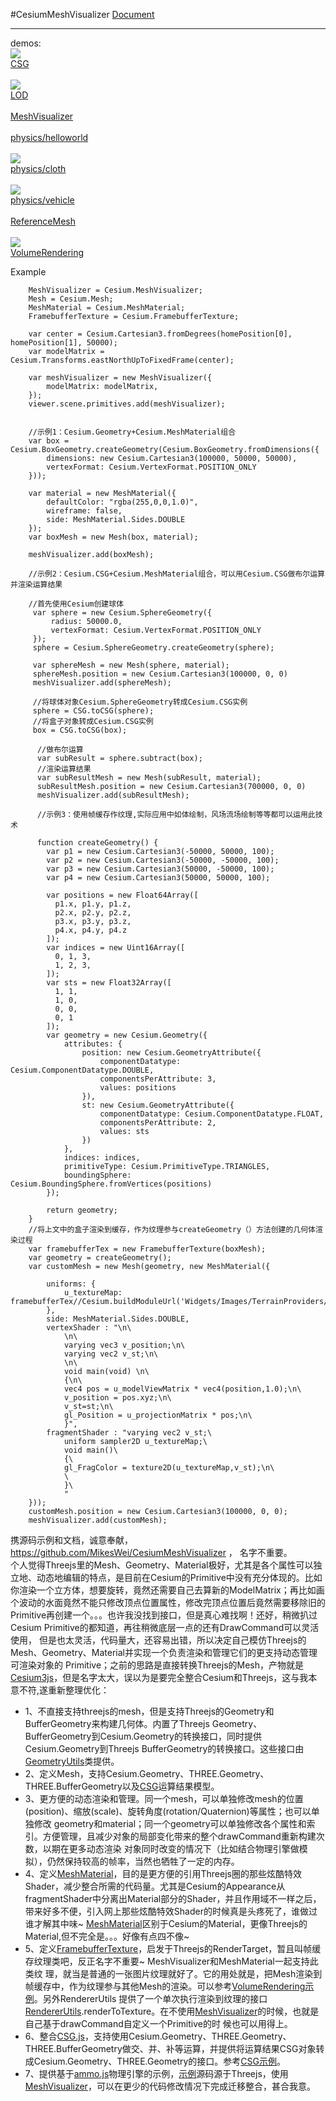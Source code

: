 #CesiumMeshVisualizer 
<a href="https://mikeswei.github.io/CesiumMeshVisualizer/Document/index.html" target="_blank">Document</a>
    <hr />
    demos:<br />
    <a target="_blank" href="https://mikeswei.github.io/CesiumMeshVisualizer/App/demo/CSG/index.html">
           <img src="https://mikeswei.github.io/CesiumMeshVisualizer/App/demo/CSG/screenshot.jpg" /> 
    </a><br />
    <a target="_blank" href="https://mikeswei.github.io/CesiumMeshVisualizer/App/demo/CSG/index.html">CSG</a><br /><br />
    <a target="_blank" href="https://mikeswei.github.io/CesiumMeshVisualizer/App/demo/LOD/index.html">
       <img src="https://mikeswei.github.io/CesiumMeshVisualizer/App/demo/LOD/screenshot.jpg" /> 
    </a><br />
    <a target="_blank" href="https://mikeswei.github.io/CesiumMeshVisualizer/App/demo/LOD/index.html">LOD</a><br /><br />
   <a target="_blank" href="https://mikeswei.github.io/CesiumMeshVisualizer/App/demo/MeshVisualizer/index.html">MeshVisualizer</a><br /><br />
<a target="_blank" href="https://mikeswei.github.io/CesiumMeshVisualizer/App/demo/physics/helloworld.html">physics/helloworld</a><br/><br />
  <a target="_blank" href="https://mikeswei.github.io/CesiumMeshVisualizer/App/demo/physics/cloth.html">
        <img src="https://mikeswei.github.io/CesiumMeshVisualizer/App/demo/physics/cloth.jpg" />
     </a><br /> 
    <a target="_blank" href="https://mikeswei.github.io/CesiumMeshVisualizer/App/demo/physics/cloth.html">physics/cloth</a><br /><br />
    <a target="_blank" href="https://mikeswei.github.io/CesiumMeshVisualizer/App/demo/physics/vehicle.html">
       <img src="https://mikeswei.github.io/CesiumMeshVisualizer/App/demo/physics/vehicle.jpg" />
    </a><br /> 
   <a target="_blank" href="https://mikeswei.github.io/CesiumMeshVisualizer/App/demo/physics/vehicle.html">physics/vehicle</a><br /><br />
   <a target="_blank" href="https://mikeswei.github.io/CesiumMeshVisualizer/App/demo/ReferenceMesh/index.html">ReferenceMesh</a><br /><br />
   <a target="_blank" href="https://mikeswei.github.io/CesiumMeshVisualizer/App/demo/VolumeRendering/index.html">
     <img src="https://mikeswei.github.io/CesiumMeshVisualizer/App/demo/VolumeRendering/screenshot.jpg" /> 
   </a><br />
 <a target="_blank" href="https://mikeswei.github.io/CesiumMeshVisualizer/App/demo/VolumeRendering/index.html">VolumeRendering</a><br />

Example<br/>


        MeshVisualizer = Cesium.MeshVisualizer;
        Mesh = Cesium.Mesh;
        MeshMaterial = Cesium.MeshMaterial; 
        FramebufferTexture = Cesium.FramebufferTexture;

        var center = Cesium.Cartesian3.fromDegrees(homePosition[0], homePosition[1], 50000);
        var modelMatrix = Cesium.Transforms.eastNorthUpToFixedFrame(center);

        var meshVisualizer = new MeshVisualizer({
            modelMatrix: modelMatrix,
        });
        viewer.scene.primitives.add(meshVisualizer);


        //示例1：Cesium.Geometry+Cesium.MeshMaterial组合
        var box = Cesium.BoxGeometry.createGeometry(Cesium.BoxGeometry.fromDimensions({
            dimensions: new Cesium.Cartesian3(100000, 50000, 50000),
            vertexFormat: Cesium.VertexFormat.POSITION_ONLY
        }));
        
        var material = new MeshMaterial({
            defaultColor: "rgba(255,0,0,1.0)",
            wireframe: false,
            side: MeshMaterial.Sides.DOUBLE
        });
        var boxMesh = new Mesh(box, material);

        meshVisualizer.add(boxMesh);

        //示例2：Cesium.CSG+Cesium.MeshMaterial组合，可以用Cesium.CSG做布尔运算并渲染运算结果

        //首先使用Cesium创建球体
         var sphere = new Cesium.SphereGeometry({
             radius: 50000.0,
             vertexFormat: Cesium.VertexFormat.POSITION_ONLY
         });
         sphere = Cesium.SphereGeometry.createGeometry(sphere);
        
         var sphereMesh = new Mesh(sphere, material);
         sphereMesh.position = new Cesium.Cartesian3(100000, 0, 0)
         meshVisualizer.add(sphereMesh);

         //将球体对象Cesium.SphereGeometry转成Cesium.CSG实例
         sphere = CSG.toCSG(sphere);
         //将盒子对象转成Cesium.CSG实例
         box = CSG.toCSG(box);

          //做布尔运算
          var subResult = sphere.subtract(box);
          //渲染运算结果
          var subResultMesh = new Mesh(subResult, material);
          subResultMesh.position = new Cesium.Cartesian3(700000, 0, 0)
          meshVisualizer.add(subResultMesh);

          //示例3：使用帧缓存作纹理,实际应用中如体绘制，风场流场绘制等等都可以运用此技术

          function createGeometry() {
            var p1 = new Cesium.Cartesian3(-50000, 50000, 100);
            var p2 = new Cesium.Cartesian3(-50000, -50000, 100);
            var p3 = new Cesium.Cartesian3(50000, -50000, 100);
            var p4 = new Cesium.Cartesian3(50000, 50000, 100);

            var positions = new Float64Array([
              p1.x, p1.y, p1.z,
              p2.x, p2.y, p2.z,
              p3.x, p3.y, p3.z,
              p4.x, p4.y, p4.z
            ]);
            var indices = new Uint16Array([
              0, 1, 3,
              1, 2, 3,
            ]);
            var sts = new Float32Array([
              1, 1,
              1, 0,
              0, 0,
              0, 1
            ]);
            var geometry = new Cesium.Geometry({
                attributes: {
                    position: new Cesium.GeometryAttribute({
                        componentDatatype: Cesium.ComponentDatatype.DOUBLE,
                        componentsPerAttribute: 3,
                        values: positions
                    }),
                    st: new Cesium.GeometryAttribute({
                        componentDatatype: Cesium.ComponentDatatype.FLOAT,
                        componentsPerAttribute: 2,
                        values: sts
                    })
                },
                indices: indices,
                primitiveType: Cesium.PrimitiveType.TRIANGLES,
                boundingSphere: Cesium.BoundingSphere.fromVertices(positions)
            });

            return geometry;
        }
        //将上文中的盒子渲染到缓存，作为纹理参与createGeometry（）方法创建的几何体渲染过程
        var framebufferTex = new FramebufferTexture(boxMesh);
        var geometry = createGeometry();
        var customMesh = new Mesh(geometry, new MeshMaterial({

            uniforms: {
                u_textureMap: framebufferTex//Cesium.buildModuleUrl('Widgets/Images/TerrainProviders/STK.png')
            },
            side: MeshMaterial.Sides.DOUBLE,
            vertexShader : "\n\
                \n\
                varying vec3 v_position;\n\
                varying vec2 v_st;\n\
                \n\
                void main(void) \n\
                {\n\
                vec4 pos = u_modelViewMatrix * vec4(position,1.0);\n\
                v_position = pos.xyz;\n\
                v_st=st;\n\
                gl_Position = u_projectionMatrix * pos;\n\
                }",
            fragmentShader : "varying vec2 v_st;\
                uniform sampler2D u_textureMap;\
                void main()\
                {\
                gl_FragColor = texture2D(u_textureMap,v_st);\n\
                \
                }\
                "
        }));
        customMesh.position = new Cesium.Cartesian3(100000, 0, 0);
        meshVisualizer.add(customMesh);

 
    
携源码示例和文档，诚意奉献，https://github.com/MikesWei/CesiumMeshVisualizer ， 名字不重要。 <br/>
    个人觉得Threejs里的Mesh、Geometry、Material极好，尤其是各个属性可以独立地、动态地编辑的特点，是目前在Cesium的Primitive中没有充分体现的。比如
你渲染一个立方体，想要旋转，竟然还需要自己去算新的ModelMatrix；再比如画个波动的水面竟然不能只修改顶点位置属性，修改完顶点位置后竟然需要移除旧的
Primitive再创建一个。。。也许我没找到接口，但是真心难找啊！还好，稍微扒过Cesium Primitive的都知道，再往稍微底层一点的还有DrawCommand可以灵活使用，
但是也太灵活，代码量大，还容易出错，所以决定自己模仿Threejs的Mesh、Geometry、Material并实现一个负责渲染和管理它们的更支持动态管理可渲染对象的
Primitive；之前的思路是直接转换Threejs的Mesh，产物就是[Cesium3js](https://github.com/MikesWei/cesium3js)，但是名字太大，误以为是要完全整合Cesium和Threejs，这与我本意不符,遂重新整理优化：
<br/>
* 1、不直接支持threejs的mesh，但是支持Threejs的Geometry和BufferGeometry来构建几何体。内置了Threejs Geometry、BufferGeometry到Cesium.Geometry的转换接口，同时提供Cesium.Geometry到Threejs BufferGeometry的转换接口。这些接口由[GeometryUtils](https://mikeswei.github.io/CesiumMeshVisualizer/Document/Cesium.GeometryUtils.html)类提供。
* 2、定义Mesh，支持Cesium.Geometry、THREE.Geometry、THREE.BufferGeometry以及[CSG](https://mikeswei.github.io/CesiumMeshVisualizer/Document/Cesium.CSG.html)运算结果模型。
* 3、更方便的动态渲染和管理。同一个mesh，可以单独修改mesh的位置(position)、缩放(scale)、旋转角度(rotation/Quaternion)等属性；也可以单独修改
geometry和material；同一个geometry可以单独修改各个属性和索引。方便管理，且减少对象的局部变化带来的整个drawCommand重新构建次数，以期在更多动态渲染
对象同时改变的情况下（比如结合物理引擎做模拟），仍然保持较高的帧率，当然也牺牲了一定的内存。
* 4、定义[MeshMaterial](https://mikeswei.github.io/CesiumMeshVisualizer/Document/Cesium.MeshMaterial.html)，目的是更方便的引用Threejs圈的那些炫酷特效Shader，减少整合所需的代码量。尤其是Cesium的Appearance从fragmentShader中分离出Material部分的Shader，并且作用域不一样之后，带来好多不便，引入网上那些炫酷特效Shader的时候真是头疼死了，谁做过谁才解其中味~   [MeshMaterial](https://mikeswei.github.io/CesiumMeshVisualizer/Document/Cesium.MeshMaterial.html)区别于Cesium的Material，更像Threejs的Material,但不完全是。。。好像有点四不像~  
* 5、定义[FramebufferTexture](https://mikeswei.github.io/CesiumMeshVisualizer/Document/Cesium.FramebufferTexture.html)，启发于Threejs的RenderTarget，暂且叫帧缓存纹理类吧，反正名字不重要~ MeshVisualizer和MeshMaterial一起支持此类纹
理，就当是普通的一张图片纹理就好了。它的用处就是，把Mesh渲染到帧缓存中，作为纹理参与其他Mesh的渲染。可以参考[VolumeRendering示例](https://mikeswei.github.io/CesiumMeshVisualizer/App/demo/VolumeRendering/index.html)。另外RendererUtils
提供了一个单次执行渲染到纹理的接口[RendererUtils](https://mikeswei.github.io/CesiumMeshVisualizer/Document/Cesium.RendererUtils.html).renderToTexture。在不使用[MeshVisualizer](https://mikeswei.github.io/CesiumMeshVisualizer/Document/Cesium.MeshVisualizer.html)的时候，也就是自己基于drawCommand自定义一个Primitive的时
候也可以用得上。
* 6、整合[CSG.js](https://github.com/evanw/csg.js)，支持使用Cesium.Geometry、THREE.Geometry、THREE.BufferGeometry做交、并、补等运算，并提供将运算结果CSG对象转成Cesium.Geometry、THREE.Geometry的接口。参考[CSG示例](https://mikeswei.github.io/CesiumMeshVisualizer/App/demo/CSG/index.html)。
* 7、提供基于[ammo.js](https://github.com/kripken/ammo.js)物理引擎的示例，[示例](https://mikeswei.github.io/CesiumMeshVisualizer/App/demo/physics/helloworld.html)源码源于Threejs，使用[MeshVisualizer](https://mikeswei.github.io/CesiumMeshVisualizer/Document/Cesium.MeshVisualizer.html)，可以在更少的代码修改情况下完成迁移整合，甚合我意。
    
